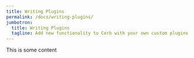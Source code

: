 ```yaml
---
title: Writing Plugins
permalink: /docs/writing-plugins/
jumbotron:
  title: Writing Plugins
  tagline: Add new functionality to Cerb with your own custom plugins
---
```


This is some content